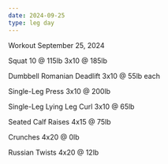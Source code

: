 ```yaml
---
date: 2024-09-25
type: leg day
---
```

Workout September 25, 2024

Squat
10 @ 115lb
3x10 @ 185lb

Dumbbell Romanian Deadlift
3x10 @ 55lb each

Single-Leg Press
3x10 @ 200lb

Single-Leg Lying Leg Curl
3x10 @ 65lb

Seated Calf Raises
4x15 @ 75lb

Crunches
4x20 @ 0lb

Russian Twists
4x20 @ 12lb